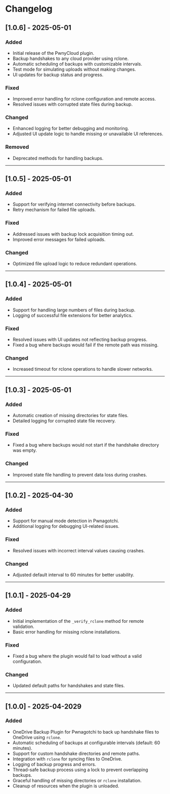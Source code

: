 # Changelog

## [1.0.6] - 2025-05-01
### Added
- Initial release of the PwnyCloud plugin.
- Backup handshakes to any cloud provider using rclone.
- Automatic scheduling of backups with customizable intervals.
- Test mode for simulating uploads without making changes.
- UI updates for backup status and progress.

### Fixed
- Improved error handling for rclone configuration and remote access.
- Resolved issues with corrupted state files during backup.

### Changed
- Enhanced logging for better debugging and monitoring.
- Adjusted UI update logic to handle missing or unavailable UI references.

### Removed
- Deprecated methods for handling backups.

---

## [1.0.5] - 2025-05-01
### Added
- Support for verifying internet connectivity before backups.
- Retry mechanism for failed file uploads.

### Fixed
- Addressed issues with backup lock acquisition timing out.
- Improved error messages for failed uploads.

### Changed
- Optimized file upload logic to reduce redundant operations.

---

## [1.0.4] - 2025-05-01
### Added
- Support for handling large numbers of files during backup.
- Logging of successful file extensions for better analytics.

### Fixed
- Resolved issues with UI updates not reflecting backup progress.
- Fixed a bug where backups would fail if the remote path was missing.

### Changed
- Increased timeout for rclone operations to handle slower networks.

---

## [1.0.3] - 2025-05-01
### Added
- Automatic creation of missing directories for state files.
- Detailed logging for corrupted state file recovery.

### Fixed
- Fixed a bug where backups would not start if the handshake directory was empty.

### Changed
- Improved state file handling to prevent data loss during crashes.

---

## [1.0.2] - 2025-04-30
### Added
- Support for manual mode detection in Pwnagotchi.
- Additional logging for debugging UI-related issues.

### Fixed
- Resolved issues with incorrect interval values causing crashes.

### Changed
- Adjusted default interval to 60 minutes for better usability.

---

## [1.0.1] - 2025-04-29
### Added
- Initial implementation of the `_verify_rclone` method for remote validation.
- Basic error handling for missing rclone installations.

### Fixed
- Fixed a bug where the plugin would fail to load without a valid configuration.

### Changed
- Updated default paths for handshakes and state files.

---

## [1.0.0] - 2025-04-2029
### Added
- OneDrive Backup Plugin for Pwnagotchi to back up handshake files to OneDrive using `rclone`.
- Automatic scheduling of backups at configurable intervals (default: 60 minutes).
- Support for custom handshake directories and remote paths.
- Integration with `rclone` for syncing files to OneDrive.
- Logging of backup progress and errors.
- Thread-safe backup process using a lock to prevent overlapping backups.
- Graceful handling of missing directories or `rclone` installation.
- Cleanup of resources when the plugin is unloaded.

